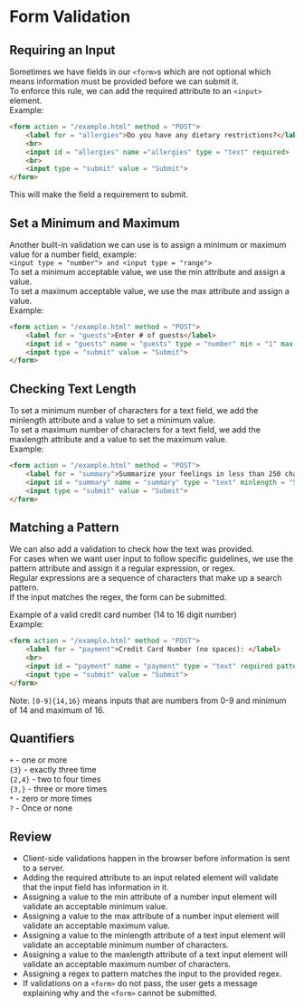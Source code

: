 # __Form Validation__
## __Requiring an Input__
Sometimes we have fields in our `<form>`s which are not optional which means information must be provided before we can submit it.\
To enforce this rule, we can add the required attribute to an `<input>` element.\
Example:
```html
<form action = "/example.html" method = "POST">
	<label for = "allergies">Do you have any dietary restrictions?</label>
	<br>
	<input id = "allergies" name ="allergies" type = "text" required>
	<br>
	<input type = "submit" value = "Submit">
</form>
```
This will make the field a requirement to submit.

## __Set a Minimum and Maximum__
Another built-in validation we can use is to assign a minimum or maximum value for a number field, example:\
`<input type = "number"> and <input type = "range">`\
To set a minimum acceptable value, we use the min attribute and assign a value.\
To set a maximum acceptable value, we use the max attribute and assign a value.\
Example:
```html
<form action = "/example.html" method = "POST">
	<label for = "guests">Enter # of guests</label>
	<input id = "guests" name = "guests" type = "number" min = "1" max = "4">
	<input type = "submit" value = "Submit">
</form>
```

## __Checking Text Length__
To set a minimum number of characters for a text field, we add the minlength attribute and a value to set a minimum value.\
To set a maximum number of characters for a text field, we add the maxlength attribute and a value to set the maximum value.\
Example:
```html
<form action = "/example.html" method = "POST">
	<label for = "summary">Summarize your feelings in less than 250 characters</label>
	<input id = "summary" name = "summary" type = "text" minlength = "5" maxlength = "250" required>
	<input type = "submit" value = "Submit">
</form>
```

## __Matching a Pattern__
We can also add a validation to check how the text was provided.\
For cases when we want user input to follow specific guidelines, we use the pattern attribute and assign it a regular expression, or regex.\
Regular expressions are a sequence of characters that make up a search pattern.\
If the input matches the regex, the form can be submitted.

Example of a valid credit card number (14 to 16 digit number)\
Example:
```html
<form action = "/example.html" method = "POST">
	<label for = "payment">Credit Card Number (no spaces): </label>
	<br>
	<input id = "payment" name = "payment" type = "text" required pattern = "[0-9]{14,16}">
	<input type = "submit" value = "Submit">
</form>
```

Note: `[0-9]{14,16}` means inputs that are numbers from 0-9 and minimum of 14 and maximum of 16.

## __Quantifiers__
`+` - one or more\
`{3}` - exactly three time\
`{2,4}` - two to four times\
`{3,}` - three or more times\
`*` - zero or more times\
`?` - Once or none

## __Review__
- Client-side validations happen in the browser before information is sent to a server.
- Adding the required attribute to an input related element will validate that the input field has information in it.
- Assigning a value to the min attribute of a number input element will validate an acceptable minimum value.
- Assigning a value to the max attribute of a number input element will validate an acceptable maximum value.
- Assigning a value to the minlength attribute of a text input element will validate an acceptable minimum number of characters.
- Assigning a value to the maxlength attribute of a text input element will validate an acceptable maximum number of characters.
- Assigning a regex to pattern matches the input to the provided regex.
- If validations on a `<form>` do not pass, the user gets a message explaining why and the `<form>` cannot be submitted.
